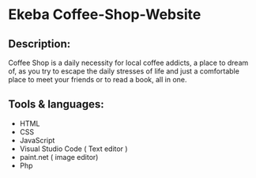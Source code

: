 # Ekeba Coffee-Shop-Website



## Description:
Coffee Shop is a daily necessity for local coffee addicts, a place to dream of, as you try to escape the daily stresses of life and just a comfortable place to meet your friends or to read a book, all in one.

## Tools & languages:
* HTML
* CSS
* JavaScript
* Visual Studio Code ( Text editor )
* paint.net ( image editor)
* Php


